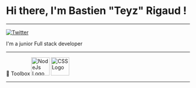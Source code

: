 # Hi there, I'm Bastien "Teyz" Rigaud ! 
---
[![Twitter](https://img.shields.io/twitter/follow/FrTeyz?style=social)](https://twitter.com/FrTeyz) 

I'm a junior Full stack developer

---

🧰 Toolbox
<img src="https://cdn.worldvectorlogo.com/logos/nodejs-2.svg" alt="NodeJs Logo" width="50" height="50"/> <img src="https://cdn.worldvectorlogo.com/logos/css3.svg" alt="CSS Logo" width="50" height="50"/>

---
